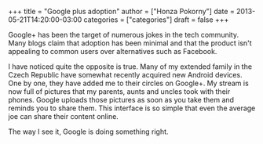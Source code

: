 +++
title = "Google plus adoption"
author = ["Honza Pokorny"]
date = 2013-05-21T14:20:00-03:00
categories = ["categories"]
draft = false
+++

Google+ has been the target of numerous jokes in the tech community.  Many
blogs claim that adoption has been minimal and that the product isn't appealing
to common users over alternatives such as Facebook.

I have noticed quite the opposite is true.  Many of my extended family in the
Czech Republic have somewhat recently acquired new Android devices.  One by
one, they have added me to their circles on Google+.  My stream is now full of
pictures that my parents, aunts and uncles took with their phones.  Google
uploads those pictures as soon as you take them and reminds you to share them.
This interface is so simple that even the average joe can share their content
online.

The way I see it, Google is doing something right.
